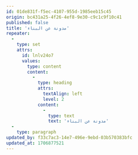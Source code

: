 ```yaml
---
id: 01de831f-f5ec-4107-955d-1985eeb15c45
origin: bc431a25-4f26-4ef8-9e30-c9c1c9f10c41
published: false
title: 'مدونة عن البناء'
repeater:
  -
    type: set
    attrs:
      id: lnlv24o7
      values:
        type: content
        content:
          -
            type: heading
            attrs:
              textAlign: left
              level: 2
            content:
              -
                type: text
                text: 'مدونة عن البناء'
  -
    type: paragraph
updated_by: f33c7ac3-14e7-496e-9ebd-03b570383bfc
updated_at: 1706877521
---
```


